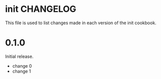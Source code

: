 # init CHANGELOG

This file is used to list changes made in each version of the init cookbook.

# 0.1.0

Initial release.

- change 0
- change 1


